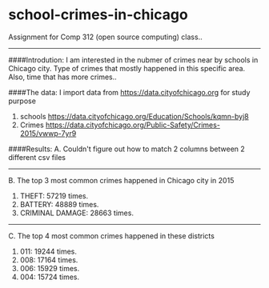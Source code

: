 # school-crimes-in-chicago

Assignment for Comp 312 (open source computing) class..

- - - - 

####Introdution: 
I am interested in the nubmer of crimes near by schools in Chicago city. Type of crimes that mostly happened in this specific area. Also, time that has more crimes..

####The data:
I import data from  https://data.cityofchicago.org for study purpose

1. schools   https://data.cityofchicago.org/Education/Schools/kqmn-byj8
2. Crimes    https://data.cityofchicago.org/Public-Safety/Crimes-2015/vwwp-7yr9

####Results:
A. Couldn't figure out how to match 2 columns between 2 different csv files
- - - - 
B. The top 3 most common crimes happened in Chicago city in 2015
   1. THEFT: 57219 times.
   2. BATTERY: 48889 times.
   3. CRIMINAL DAMAGE: 28663 times.

- - - - 
C. The top 4 most common crimes happened in these districts 

   1. 011: 19244 times.
   2. 008: 17164 times.
   3. 006: 15929 times.
   4. 004: 15724 times.




